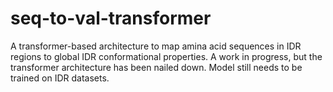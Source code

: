 # seq-to-val-transformer
A transformer-based architecture to map amina acid sequences in IDR regions to global IDR conformational properties. 
A work in progress, but the transformer architecture has been nailed down. Model still needs to be trained on IDR datasets. 
